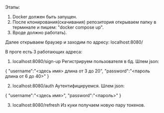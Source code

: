 Этапы:
  1. Docker должен быть запущен.
  2. После клонирования(скачивания) репозитория открываем папку в терминале и пишем: "docker compose up".
  3. Вроде должно работать).

Далее открываем браузер и заходим по адресу: localhost:8080/

В проге есть 3 работающих адреса:

  1.  localhost:8080/sign-up
Регистрируем пользователя в бд. Шлем json:

{
  "username":"<здесь имя> длина от 3 до 20",
  "password":"<пароль длина от 6 до 40>"
}

  2.  localhost:8080/auth
Аутентифицируемся. Шлем json:

{
  "username":"<здесь имя>",
  "password":"<пароль>"
}

  3.  localhost:8080/refresh
Из куки получаем новую пару токенов.
